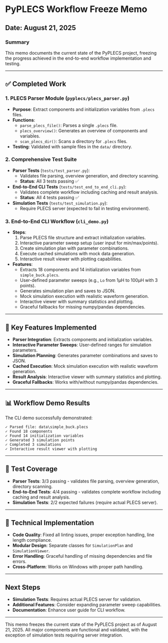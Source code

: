 # PyPLECS Workflow Freeze Memo

## Date: August 21, 2025

### Summary
This memo documents the current state of the PyPLECS project, freezing the progress achieved in the end-to-end workflow implementation and testing.

---

## ✅ Completed Work

### 1. **PLECS Parser Module** (`pyplecs/plecs_parser.py`)
- **Purpose**: Extract components and initialization variables from `.plecs` files.
- **Functions**:
  - `parse_plecs_file()`: Parses a single `.plecs` file.
  - `plecs_overview()`: Generates an overview of components and variables.
  - `scan_plecs_dir()`: Scans a directory for `.plecs` files.
- **Testing**: Validated with sample files in the `data/` directory.

### 2. **Comprehensive Test Suite**
- **Parser Tests** (`tests/test_parser.py`):
  - Validates file parsing, overview generation, and directory scanning.
  - **Status**: All 3 tests passing ✅
- **End-to-End CLI Tests** (`tests/test_end_to_end_cli.py`):
  - Validates complete workflow including caching and result analysis.
  - **Status**: All 4 tests passing ✅
- **Simulation Tests** (`tests/test_simulation.py`):
  - Require PLECS server (expected to fail in testing environment).

### 3. **End-to-End CLI Workflow** (`cli_demo.py`)
- **Steps**:
  1. Parse PLECS file structure and extract initialization variables.
  2. Interactive parameter sweep setup (user input for min/max/points).
  3. Create simulation plan with parameter combinations.
  4. Execute cached simulations with mock data generation.
  5. Interactive result viewer with plotting capabilities.
- **Features**:
  - Extracts 18 components and 14 initialization variables from `simple_buck.plecs`.
  - User-defined parameter sweeps (e.g., `Lo` from 1µH to 100µH with 3 points).
  - Generates simulation plan and saves to JSON.
  - Mock simulation execution with realistic waveform generation.
  - Interactive viewer with summary statistics and plotting.
  - Graceful fallbacks for missing numpy/pandas dependencies.

---

## 🎯 Key Features Implemented

- **Parser Integration**: Extracts components and initialization variables.
- **Interactive Parameter Sweeps**: User-defined ranges for simulation parameters.
- **Simulation Planning**: Generates parameter combinations and saves to JSON.
- **Cached Execution**: Mock simulation execution with realistic waveform generation.
- **Result Analysis**: Interactive viewer with summary statistics and plotting.
- **Graceful Fallbacks**: Works with/without numpy/pandas dependencies.

---

## 📊 Workflow Demo Results

The CLI demo successfully demonstrated:
```
✓ Parsed file: data\simple_buck.plecs
✓ Found 18 components
✓ Found 14 initialization variables
✓ Generated 3 simulation points
✓ Completed 3 simulations
✓ Interactive result viewer with plotting
```

---

## 🧪 Test Coverage

- **Parser Tests**: 3/3 passing - validates file parsing, overview generation, directory scanning.
- **End-to-End Tests**: 4/4 passing - validates complete workflow including caching and result analysis.
- **Simulation Tests**: 2/2 expected failures (require actual PLECS server).

---

## 🔧 Technical Implementation

- **Code Quality**: Fixed all linting issues, proper exception handling, line length compliance.
- **Modular Design**: Separate classes for `SimulationPlan` and `SimulationViewer`.
- **Error Handling**: Graceful handling of missing dependencies and file errors.
- **Cross-Platform**: Works on Windows with proper path handling.

---

## Next Steps

- **Simulation Tests**: Requires actual PLECS server for validation.
- **Additional Features**: Consider expanding parameter sweep capabilities.
- **Documentation**: Enhance user guide for CLI workflow.

---

This memo freezes the current state of the PyPLECS project as of August 21, 2025. All major components are functional and validated, with the exception of simulation tests requiring server integration.
